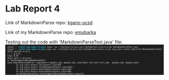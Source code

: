 # Lab Report 4

Link of MarkdownParse repo: 
[kgano-ucsd](https://github.com/lithicarus/markdown-parser.git)

Link of my MarkdownParse repo: 
[emubarka](https://github.com/emubarka/cse15l-lab-report-4.git)

Testing out the code with 'MarkdownParseTest.java' file:
![Test code](Screen%20Shot%202022-05-29%20at%201.11.33%20PM.png)
